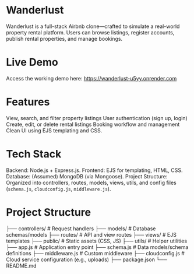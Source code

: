 # Wanderlust

Wanderlust is a full-stack Airbnb clone—crafted to simulate a real-world property rental platform. Users can browse listings, register accounts, publish rental properties, and manage bookings.

# Live Demo
Access the working demo here: https://wanderlust-u5yy.onrender.com

# Features

View, search, and filter property listings
User authentication (sign up, login)
Create, edit, or delete rental listings
Booking workflow and management
Clean UI using EJS templating and CSS.

# Tech Stack

Backend: Node.js + Express.js.
Frontend: EJS for templating, HTML, CSS.
Database: (Assumed) MongoDB (via Mongoose).
Project Structure: Organized into controllers, routes, models, views, utils, and config files (`schema.js`, `cloudconfig.js`, `middleware.js`).

# Project Structure

├── controllers/       # Request handlers
├── models/            # Database schemas/models
├── routes/            # API and view routes
├── views/             # EJS templates
├── public/            # Static assets (CSS, JS)
├── utils/             # Helper utilities
├── app.js             # Application entry point
├── schema.js          # Data models/schema definitions
├── middleware.js      # Custom middleware
├── cloudconfig.js     # Cloud service configuration (e.g., uploads)
├── package.json
└── README.md
